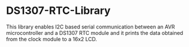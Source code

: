 # DS1307-RTC-Library
This library enables I2C based serial communication between an AVR microcontroller and a DS1307 RTC module and it prints the data obtained from the clock module to a 16x2 LCD.
